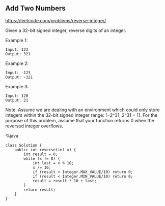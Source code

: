 ## Add Two Numbers
https://leetcode.com/problems/reverse-integer/


Given a 32-bit signed integer, reverse digits of an integer.

Example 1:

    Input: 123
    Output: 321
Example 2:

    Input: -123
    Output: -321
Example 3:

    Input: 120
    Output: 21
Note:
Assume we are dealing with an environment which could only store integers within the 32-bit signed integer range: [−2^31,  2^31 − 1]. For the purpose of this problem, assume that your function returns 0 when the reversed integer overflows.

  :cupid:java
  
    class Solution {
        public int reverse(int x) {
            int result = 0;
            while (x != 0) {
                int last = x % 10;
                x /= 10;
                if (result > Integer.MAX_VALUE/10) return 0;
                if (result < Integer.MIN_VALUE/10) return 0;
                result = result * 10 + last;
            }
            return result;   
        }
    }
